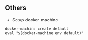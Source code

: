## Others

* Setup docker-machine
```
docker-machine create default
eval "$(docker-machine env default)"
```

